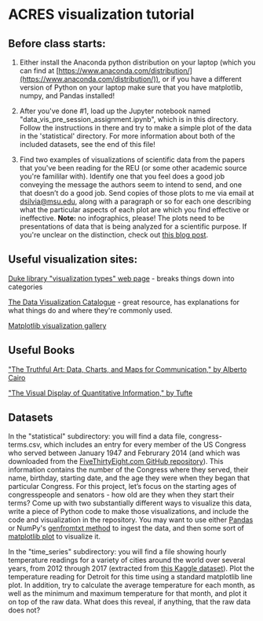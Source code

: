 # ACRES visualization tutorial

## Before class starts:

1. Either install the Anaconda python distribution on your laptop (which you can find at [https://www.anaconda.com/distribution/](https://www.anaconda.com/distribution/)), or if you have a different version of Python on your laptop make sure that you have matplotlib, numpy, and Pandas installed!

2. After you've done #1, load up the Jupyter notebook  named "data\_vis\_pre\_session\_assignment.ipynb", which is in this directory.  Follow the instructions in there and try to make a simple plot of the data in the 'statistical' directory. For more information about both of the included datasets, see the end of this file!

3. Find two examples of visualizations of scientific data from the papers that you've been reading for the REU (or some other academic source you're famililar with).  Identify one that you feel does a good job conveying the message the authors seem to intend to send, and one that doesn’t do a good job.  Send copies of those plots to me via email at [dsilvia@msu.edu](mailto:dsilvia@msu.edu), along with a paragraph or so for each one describing what the particular aspects of each plot are which you find effective or ineffective.  **Note:** no infographics, please!  The plots need to be presentations of data that is being analyzed for a scientific purpose.  If you're unclear on the distinction, check out [this blog post](https://blog.prototypr.io/getting-it-right-why-infographics-are-not-the-same-as-data-visualizations-a23da7de745e).

## Useful visualization sites:

[Duke library "visualization types" web page](https://guides.library.duke.edu/datavis/vis_types) - breaks things down into categories

[The Data Visualization Catalogue](https://datavizcatalogue.com/) - great resource, has explanations for what things do and where they're commonly used.

[Matplotlib visualization gallery](https://matplotlib.org/stable/gallery/index.html)

## Useful Books

["The Truthful Art: Data, Charts, and Maps for Communication," by Alberto Cairo](https://www.amazon.com/Truthful-Art-Data-Charts-Communication/dp/0321934075/)

["The Visual Display of Quantitative Information," by Tufte](https://www.amazon.com/Visual-Display-Quantitative-Information/dp/0961392142/)

## Datasets

In the "statistical" subdirectory:  you will find a data file, congress-terms.csv, which includes an entry for every member of the US Congress who served between January 1947 and Februrary 2014 (and which was downloaded from the [FiveThirtyEight.com GitHub repository](https://github.com/fivethirtyeight/data/tree/master/congress-age)). This information contains the number of the Congress where they served, their name, birthday, starting date, and the age they were when they began that particular Congress.  For this project, let’s focus on the starting ages of congresspeople and senators - how old are they when they start their terms?  Come up with two substantially different ways to visualize this data, write a piece of Python code to make those visualizations, and include the code and visualization in the repository.  You may want to use either [Pandas](https://pandas.pydata.org/) or NumPy's [genfromtxt method](https://numpy.org/doc/stable/reference/generated/numpy.genfromtxt.html) to ingest the data, and then some sort of [matplotlib plot](https://matplotlib.org/stable/gallery/index.html) to visualize it.  

In the "time_series" subdirectory: you will find a file showing hourly temperature readings for a variety of cities around the world over several years, from 2012 through 2017 (extracted from [this Kaggle dataset](https://www.kaggle.com/selfishgene/historical-hourly-weather-data)). Plot the temperature reading for Detroit for this time using a standard matplotlib line plot. In addition, try to calculate the average temperature for each month, as well as the minimum and maximum temperature for that month, and plot it on top of the raw data. What does this reveal, if anything, that the raw data does not?
